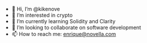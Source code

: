 - 👋 Hi, I’m @kikenove
- 👀 I’m interested in crypto
- 🌱 I’m currently learning Solidity and Clarity
- 💞️ I’m looking to collaborate on software development
- 📫 How to reach me: enrique@novella.com

<!---
kikenove/kikenove is a ✨ special ✨ repository because its `README.md` (this file) appears on your GitHub profile.
You can click the Preview link to take a look at your changes.
--->
